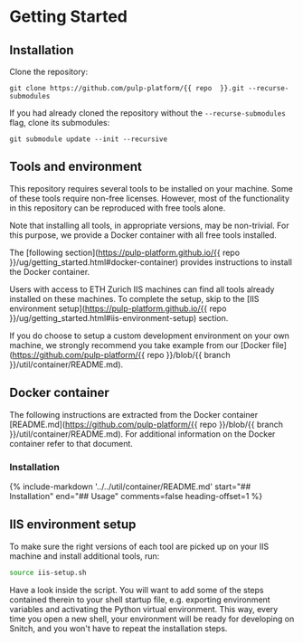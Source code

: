 <!--start-section-1-->

# Getting Started

## Installation

Clone the repository:
```shell
git clone https://github.com/pulp-platform/{{ repo  }}.git --recurse-submodules
```

If you had already cloned the repository without the `--recurse-submodules` flag, clone its submodules:
```shell
git submodule update --init --recursive
```

## Tools and environment

This repository requires several tools to be installed on your machine. Some of these tools require non-free licenses. However, most of the functionality in this repository can be reproduced with free tools alone.

Note that installing all tools, in appropriate versions, may be non-trivial. For this purpose, we provide a Docker container with all free tools installed.

The [following section](https://pulp-platform.github.io/{{ repo }}/ug/getting_started.html#docker-container) provides instructions to install the Docker container.

Users with access to ETH Zurich IIS machines can find all tools already installed on these machines. To complete the setup, skip to the [IIS environment setup](https://pulp-platform.github.io/{{ repo }}/ug/getting_started.html#iis-environment-setup) section.

If you do choose to setup a custom development environment on your own machine, we strongly recommend you take example from our [Docker file](https://github.com/pulp-platform/{{ repo }}/blob/{{ branch }}/util/container/README.md).

## Docker container

<!--end-section-1-->

The following instructions are extracted from the Docker container [README.md](https://github.com/pulp-platform/{{ repo }}/blob/{{ branch }}/util/container/README.md). For additional information on the Docker container refer to that document.

### Installation

{%
   include-markdown '../../util/container/README.md'
   start="## Installation"
   end="## Usage"
   comments=false
   heading-offset=1
%}

<!--start-section-2-->

## IIS environment setup

To make sure the right versions of each tool are picked up on your IIS machine and install additional tools, run:

```bash
source iis-setup.sh
```

Have a look inside the script. You will want to add some of the steps contained therein to your shell startup file, e.g. exporting environment variables and activating the Python virtual environment. This way, every time you open a new shell, your environment will be ready for developing on Snitch, and you won't have to repeat the installation steps.

<!--end-section-2-->
